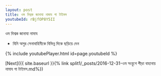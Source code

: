 ```yaml
---
layout: post
title: ওম বিশ্বক জানাযা নামায গা টাইমস
youtubeId: rBjfOP8Y5II
---
```

 
 
 ওম বিশ্বক জানাযা নামায  
 
 -  যিনি অসুর সেনাবাহিনীকে বিভিন্ন দিকে ছড়িয়ে দেন 
 
  
 
  
 
 
 
 
 
 


{% include youtubePlayer.html id=page.youtubeId %}
 
[Next]({{ site.baseurl }}{% link  split1/_posts/2016-12-31-ওম সংয়ুগে পীড়া বাহানায় নামায গা টাইমস.md%})
 
